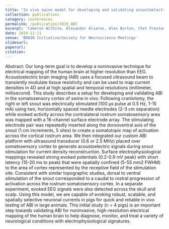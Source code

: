 ```yaml
---
title: "In vivo swine model for developing and validating acoustoelectric brain imaging of neuronal current"
collection: publications
category: conferences
permalink: /publication/2019_ABI
excerpt: 'Cameron Wilhite, Alexander Alvarez, Alex Burton, Chet Preston, Katalin Gothard, Andy Fuglevand, Debbie Mustacich, Stephen L. Cowen, Russell S. Witte'
date: 2019-11-11
venue: 'BRAIN Initiative/Society for Neuroscience Meetings'
slidesurl:
paperurl:
citation:
---
```


Abstract: Our long-term goal is to develop a noninvasive technique for electrical mapping of the human brain at higher resolution than EEG. Acoustoelectric brain imaging (ABI) uses a focused ultrasound beam to transiently modulate tissue resistivity and can be used to map current densities in 4D and at high spatial and temporal resolutions (millimeter, millisecond). This study describes a setup for developing and validating ABI in the somatosensory cortex of swine in vivo. Following craniotomy, the right or left snout was electrically stimulated (100 µs pulse at 0.5 Hz, 1-15 mA) using two, horizontally spaced needle electrodes (2-3 cm separation) while evoked activity across the contralateral rostrum somatosensory area was mapped with a 16-channel surface electrode array. The stimulating electrode pair was repeatedly inserted along the dorsoventral axis of the snout (1 cm increments, 5 sites) to create a somatotopic map of activation across the cortical rostrum area. We then integrated our custom ABI platform with ultrasound transducer (0.6 or 2.5 MHz) placed over somatosensory cortex to generate acoustoelectric signals during snout stimulation for current density reconstruction. Surface electrophysiological mappings revealed strong evoked potentials (0.2-0.9 mV peak) with short latency (15-20 ms to peak) that were spatially confined (5-55 mm2 FWHM) to the area of cortex represented by the receptive field of the stimulation site. Consistent with similar topographic studies, dorsal to ventral stimulation of the snout corresponded to a caudal to rostral progression of activation across the rostrum somatosensory cortex. In a separate experiment, evoked EEG signals were also detected across the skull and scalp. Using this model, we are capable of evoking robust, scalable, and spatially selective neuronal currents in pigs for quick and reliable in vivo testing of ABI in large animals. This initial study (n = 4 pigs) is an important step towards validating ABI for noninvasive, high-resolution electrical mapping of the human brain to help diagnose, monitor, and treat a variety of neurological conditions with electrophysiological signatures.

